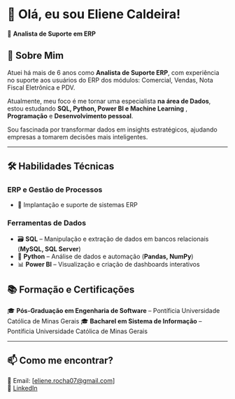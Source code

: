  # 👋 Olá, eu sou Eliene Caldeira!

🎯 **Analista de Suporte em ERP** 


## 🚀 Sobre Mim

Atuei há mais de 6 anos como **Analista de Suporte ERP**, com experiência no suporte aos usuários do ERP dos módulos: Comercial, Vendas, Nota Fiscal Eletrônica e PDV.

Atualmente, meu foco é me tornar uma especialista **na  área de Dados**, estou estudando **SQL, Python, Power BI e Machine Learning** , **Programação** e **Desenvolvimento pessoal**.

Sou fascinada por transformar dados em insights estratégicos, ajudando empresas a tomarem decisões mais inteligentes.

---

## 🛠️ Habilidades Técnicas

### **ERP e Gestão de Processos**
- 💼 Implantação e suporte de sistemas ERP

### **Ferramentas de Dados**
- 🗃️ **SQL** – Manipulação e extração de dados em bancos relacionais (**MySQL, SQL Server**)
- 🐍 **Python** – Análise de dados e automação (**Pandas, NumPy**)
- 📊 **Power BI** – Visualização e criação de dashboards interativos


## 📚 Formação e Certificações

🎓 **Pós-Graduação em Engenharia de Software** – Pontíficia Universidade Católica de Minas Gerais 
🎓 **Bacharel em Sistema de Informação** – Pontíficia Universidade Católica de Minas Gerais 


---

## 📫 Como me encontrar?

📩 Email: [eliene.rocha07@gmail.com]  
🔗 [LinkedIn](https://www.linkedin.com/in/eliene-caldeira-analisedados-etl-businessintelligence-cientistadedados-pentaho/)  
 


